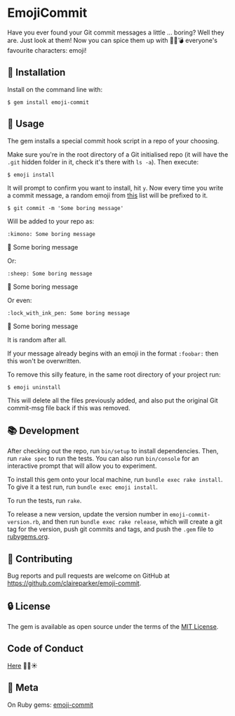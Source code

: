 # EmojiCommit

Have you ever found your Git commit messages a little ... boring? Well they are. Just look at them! Now you can spice them up with :curry::banana::bomb: everyone's favourite characters: emoji!

## :wrench: Installation

Install on the command line with:

    $ gem install emoji-commit

## :floppy_disk: Usage

The gem installs a special commit hook script in a repo of your choosing.

Make sure you're in the root directory of a Git initialised repo (it will have the `.git` hidden folder in it, check it's there with `ls -a`). Then execute:

    $ emoji install

It will prompt to confirm you want to install, hit `y`. Now every time you write a commit message, a random emoji from [this](http://www.emoji-cheat-sheet.com/) list will be prefixed to it.

    $ git commit -m 'Some boring message'

Will be added to your repo as:

    :kimono: Some boring message

:kimono: Some boring message

Or:

    :sheep: Some boring message

:sheep: Some boring message

Or even:

    :lock_with_ink_pen: Some boring message

:lock_with_ink_pen: Some boring message

It is random after all.

If your message already begins with an emoji in the format `:foobar:` then this won't be overwritten.

To remove this silly feature, in the same root directory of your project run:

    $ emoji uninstall

This will delete all the files previously added, and also put the original Git commit-msg file back if this was removed.

## :books: Development

After checking out the repo, run `bin/setup` to install dependencies. Then, run `rake spec` to run the tests. You can also run `bin/console` for an interactive prompt that will allow you to experiment.

To install this gem onto your local machine, run `bundle exec rake install`. To give it a test run, run `bundle exec emoji install`.

To run the tests, run `rake`.

To release a new version, update the version number in `emoji-commit-version.rb`, and then run `bundle exec rake release`, which will create a git tag for the version, push git commits and tags, and push the `.gem` file to [rubygems.org](https://rubygems.org).

## :bug: Contributing

Bug reports and pull requests are welcome on GitHub at https://github.com/claireparker/emoji-commit.

## :lock: License

The gem is available as open source under the terms of the [MIT License](https://github.com/claireparker/emoji-commit/blob/master/LICENSE.txt).

## Code of Conduct

[Here](https://github.com/claireparker/emoji-commit/blob/master/CODE_OF_CONDUCT.md) :star2::couple::sunny:

## :crystal_ball: Meta

On Ruby gems: [emoji-commit](https://rubygems.org/gems/emoji-commit)
